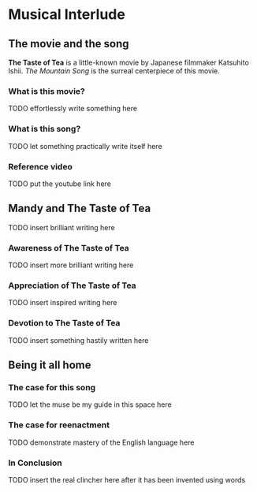 # Musical Interlude

## The movie and the song

**The Taste of Tea** is a little-known movie by Japanese filmmaker Katsuhito Ishii.
*The Mountain Song* is the surreal centerpiece of this movie.

### What is this movie?

TODO effortlessly write something here

### What is this song?

TODO let something practically write itself here

### Reference video

TODO put the youtube link here

## Mandy and The Taste of Tea

TODO insert brilliant writing here

### Awareness of The Taste of Tea

TODO insert more brilliant writing here

### Appreciation of The Taste of Tea

TODO insert inspired writing here

### Devotion to The Taste of Tea

TODO insert something hastily written here

## Being it all home

### The case for this song

TODO let the muse be my guide in this space here

### The case for reenactment

TODO demonstrate mastery of the English language here

### In Conclusion

TODO insert the real clincher here after it has been invented using words

